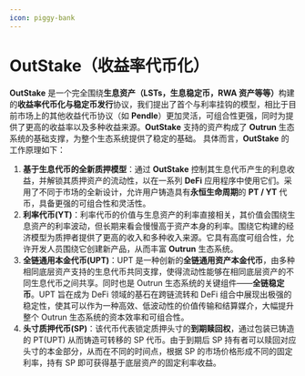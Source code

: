 ```yaml
---
icon: piggy-bank
---
```


# OutStake（收益率代币化）

**OutStake** 是一个完全围绕**生息资产（LSTs，生息稳定币，RWA 资产等等）**&#x6784;建的**收益率代币化与稳定币发行**协议，我们提出了首个与利率挂钩的模型，相比于目前市场上的其他收益代币协议（如 **Pendle**）更加灵活，可组合性更强，同时为提供了更高的收益率以及多种收益来源。**OutStake** 支持的资产构成了 **Outrun** 生态系统的基础支撑，为整个生态系统提供了稳定的基础。 具体而言，**OutStake** 的工作原理如下：

1. **基于生息代币的全新质押模型**：通过 **OutStake** 控制其生息代币产生的利息收益，并解锁其质押资产的流动性，以在一系列 **DeFi** 应用程序中使用它们。采用了不同于市场的全新设计，允许用户铸造具有**永恒生命周期**的 **PT / YT** 代币，具备更强的可组合性和灵活性。
2. **利率代币(YT)**：利率代币的价值与生息资产的利率直接相关，其价值会围绕生息资产的利率波动，但长期来看会慢慢高于资产本身的利率。围绕它构建的经济模型为质押者提供了更高的收入和多种收入来源。它具有高度可组合性，允许开发人员围绕它创建新产品，从而丰富 **Outrun** 生态系统。
3. **全链通用本金代币(UPT)**：UPT 是一种创新的**全链通用资产本金代币**，由多种相同底层资产支持的生息代币共同支撑，使得流动性能够在相同底层资产的不同生息代币之间共享。同时也是 Outrun 生态系统的关键组件——**全链稳定币**。UPT 旨在成为 DeFi 领域的基石在跨链流转和 DeFi 组合中展现出极强的稳定性，使其可以作为一种高效、低波动性的价值传输和结算媒介，大幅提升整个 Outrun 生态系统的资本效率和可组合性。
4. **头寸质押代币(SP)**：该代币代表锁定质押头寸的**到期赎回权**，通过包装已铸造的 PT(UPT) 从而铸造可转移的 SP 代币。由于到期后 SP 持有者可以赎回对应头寸的本金部分，从而在不同的时间点，根据 SP 的市场价格形成不同的固定利率，持有 SP 即可获得基于底层资产的固定利率收益。
